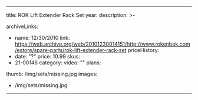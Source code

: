 
---
title: ROK Lift Extender Rack Set
year: 
description: >-
  
archiveLinks:
  - name: 12/30/2010
    link: https://web.archive.org/web/20101230014151/http://www.rokenbok.com/estore/spare-parts/rok-lift-extender-rack-set
priceHistory:
  - date: "?"
    price: 10.99
skus:
  - 21-00146
category: 
video: ""
plans:

thumb: /img/sets/missing.jpg
images:
  -  /img/sets/missing.jpg
---
